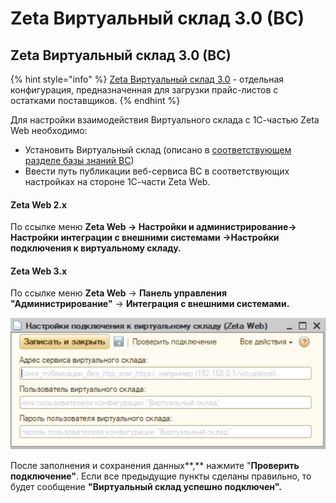# Zeta Виртуальный склад 3.0 (ВС)

## Zeta Виртуальный склад 3.0 (ВС)

{% hint style="info" %}
[Zeta Виртуальный склад 3.0](https://www.zetasoft.ru/products-zeta-vs/) - отдельная конфигурация, предназначенная для загрузки прайс-листов с остатками поставщиков.
{% endhint %}

Для настройки взаимодействия Виртуального склада с 1С-частью Zeta Web необходимо:

* Установить Виртуальный склад (описано в [соответствующем разделе базы знаний ВС](https://help-vs.zetasoft.ru/ustanovka))
* Ввести путь публикации веб-сервиса ВС в соответствующих настройках на стороне 1С-части Zeta Web.

#### Zeta Web 2.x

По ссылке меню **Zeta Web → Настройки и администрирование→ Настройки интеграции с внешними системами →Настройки подключения к виртуальному складу.**

#### **Zeta Web 3.x**

По ссылке меню **Zeta Web** → **Панель управления "Администрирование"** → **Интеграция с внешними системами.**



![](<../../.gitbook/assets/Image 156.png>)

После заполнения и сохранения данных**,** нажмите "**Проверить подключение"**. Если все предыдущие пункты сделаны правильно, то будет сообщение **"Виртуальный склад успешно подключен".**
